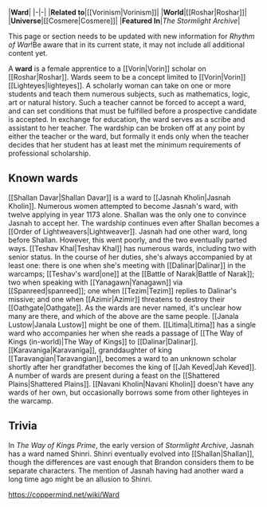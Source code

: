 |**Ward**|
|-|-|
|**Related to**|[[Vorinism\|Vorinism]]|
|**World**|[[Roshar\|Roshar]]|
|**Universe**|[[Cosmere\|Cosmere]]|
|**Featured In**|*The Stormlight Archive*|

This page or section needs to be updated with new information for *Rhythm of War*!Be aware that in its current state, it may not include all additional content yet.

A **ward** is a female apprentice to a [[Vorin\|Vorin]] scholar on [[Roshar\|Roshar]].
Wards seem to be a concept limited to [[Vorin\|Vorin]] [[Lighteyes\|lighteyes]]. A scholarly woman can take on one or more students and teach them numerous subjects, such as mathematics, logic, art or natural history. Such a teacher cannot be forced to accept a ward, and can set conditions that must be fulfilled before a prospective candidate is accepted. In exchange for education, the ward serves as a scribe and assistant to her teacher.
The wardship can be broken off at any point by either the teacher or the ward, but formally it ends only when the teacher decides that her student has at least met the minimum requirements of professional scholarship.

## Known wards
[[Shallan Davar\|Shallan Davar]] is a ward to [[Jasnah Kholin\|Jasnah Kholin]]. Numerous women attempted to become Jasnah's ward, with twelve applying in year 1173 alone. Shallan was the only one to convince Jasnah to accept her. The wardship continues even after Shallan becomes a [[Order of Lightweavers\|Lightweaver]].
Jasnah had one other ward, long before Shallan. However, this went poorly, and the two eventually parted ways.
[[Teshav Khal\|Teshav Khal]] has numerous wards, including two with senior status. In the course of her duties, she's always accompanied by at least one: there is one when she's meeting with [[Dalinar\|Dalinar]] in the warcamps; [[Teshav's ward\|one]] at the [[Battle of Narak\|Battle of Narak]]; two when speaking with [[Yanagawn\|Yanagawn]] via [[Spanreed\|spanreed]]; one when [[Tezim\|Tezim]] replies to Dalinar's missive; and one when [[Azimir\|Azimir]] threatens to destroy their [[Oathgate\|Oathgate]]. As the wards are never named, it's unclear how many are there, and which of the above are the same people. [[Janala Lustow\|Janala Lustow]] might be one of them.
[[Litima\|Litima]] has a single ward who accompanies her when she reads a passage of [[The Way of Kings (in-world)\|The Way of Kings]] to [[Dalinar\|Dalinar]].
[[Karavaniga\|Karavaniga]], granddaughter of king [[Taravangian\|Taravangian]], becomes a ward to an unknown scholar shortly after her grandfather becomes the king of [[Jah Keved\|Jah Keved]].
A number of wards are present during a feast on the [[Shattered Plains\|Shattered Plains]].
[[Navani Kholin\|Navani Kholin]] doesn't have any wards of her own, but occasionally borrows some from other lighteyes in the warcamp.

## Trivia
In *The Way of Kings Prime*, the early version of *Stormlight Archive*, Jasnah has a ward named Shinri. Shinri eventually evolved into [[Shallan\|Shallan]], though the differences are vast enough that Brandon considers them to be separate characters. The mention of Jasnah having had another ward a long time ago might be an allusion to Shinri.


https://coppermind.net/wiki/Ward